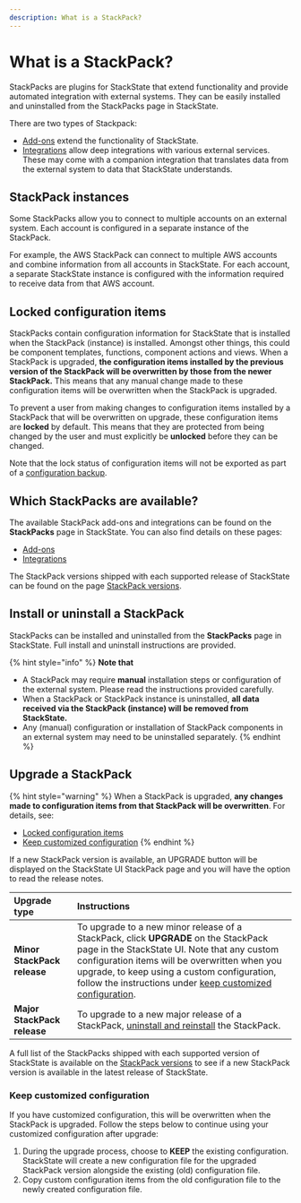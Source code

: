 ```yaml
---
description: What is a StackPack?
---
```


# What is a StackPack?

StackPacks are plugins for StackState that extend functionality and provide automated integration with external systems. They can be easily installed and uninstalled from the StackPacks page in StackState.

There are two types of Stackpack:

* [Add-ons](add-ons/) extend the functionality of StackState.
* [Integrations](integrations/) allow deep integrations with various external services. These may come with a companion integration that translates data from the external system to data that StackState understands.

## StackPack instances

Some StackPacks allow you to connect to multiple accounts on an external system. Each account is configured in a separate instance of the StackPack.

For example, the AWS StackPack can connect to multiple AWS accounts and combine information from all accounts in StackState. For each account, a separate StackState instance is configured with the information required to receive data from that AWS account.

## Locked configuration items

StackPacks contain configuration information for StackState that is installed when the StackPack \(instance\) is installed. Amongst other things, this could be component templates, functions, component actions and views. When a StackPack is upgraded, **the configuration items installed by the previous version of the StackPack will be overwritten by those from the newer StackPack.** This means that any manual change made to these configuration items will be overwritten when the StackPack is upgraded.

To prevent a user from making changes to configuration items installed by a StackPack that will be overwritten on upgrade, these configuration items are **locked** by default. This means that they are protected from being changed by the user and must explicitly be **unlocked** before they can be changed.

Note that the lock status of configuration items will not be exported as part of a [configuration backup](../setup/data-management/backup_restore/configuration_backup.md).

## Which StackPacks are available?

The available StackPack add-ons and integrations can be found on the **StackPacks** page in StackState. You can also find details on these pages:

* [Add-ons](add-ons/)
* [Integrations](integrations/)

The StackPack versions shipped with each supported release of StackState can be found on the page [StackPack versions](../setup/upgrade-stackstate/stackpack-versions.md).

## Install or uninstall a StackPack

StackPacks can be installed and uninstalled from the **StackPacks** page in StackState. Full install and uninstall instructions are provided.

{% hint style="info" %}
**Note that**

* A StackPack may require **manual** installation steps or configuration of the external system. Please read the instructions provided carefully.
* When a StackPack or StackPack instance is uninstalled, **all data received via the StackPack \(instance\) will be removed from StackState.**
* Any \(manual\) configuration or installation of StackPack components in an external system may need to be uninstalled separately.
{% endhint %}

## Upgrade a StackPack

{% hint style="warning" %}
When a StackPack is upgraded, **any changes made to configuration items from that StackPack will be overwritten**. For details, see:
 
 * [Locked configuration items](about-stackpacks.md#locked-configuration-items)
 * [Keep customized configuration](#keep-customized-configuration)
{% endhint %}

If a new StackPack version is available, an UPGRADE button will be displayed on the StackState UI StackPack page and you will have the option to read the release notes.

| Upgrade type | Instructions |
|:---|:---|
| **Minor StackPack release** | To upgrade to a new minor release of a StackPack, click **UPGRADE** on the StackPack page in the StackState UI. Note that any custom configuration items will be overwritten when you upgrade, to keep using a custom configuration, follow the instructions under [keep customized configuration](#keep-customized-configuration). | 
| **Major StackPack release** | To upgrade to a new major release of a StackPack, [uninstall and reinstall](#install-or-uninstall-a-stackpack) the StackPack. |


A full list of the StackPacks shipped with each supported version of StackState is available on the [StackPack versions](../setup/upgrade-stackstate/stackpack-versions.md) to see if a new StackPack version is available in the latest release of StackState.

### Keep customized configuration

If you have customized configuration, this will be overwritten when the StackPack is upgraded. Follow the steps below to continue using your customized configuration after upgrade:

1. During the upgrade process, choose to **KEEP** the existing configuration. StackState will create a new configuration file for the upgraded StackPack version alongside the existing \(old\) configuration file.
2. Copy custom configuration items from the old configuration file to the newly created configuration file.




